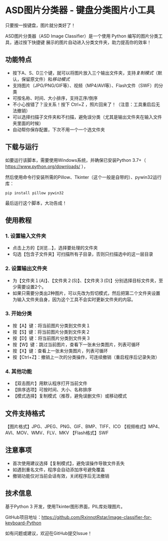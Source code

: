 # ASD图片分类器 - 键盘分类图片小工具


只要按一按键盘，图片就分类好了！

ASD图片分类器（ASD Image Classifier）是一个使用 Python 编写的图片分类工具，通过按下快捷键 展示的图片自动进入分类文件夹，助力提高你的效率！

## 功能特点

- 按下A、S、D三个键，就可以将图片放入三个输出文件夹，支持*复制模式*（默认，保留原文件）和*移动模式*
- 支持图片（JPG/PNG/GIF等）、视频（MP4/AVI等）、Flash文件（SWF）的分类
- 可按名称、时间、大小排序，支持正序/倒序
- 不小心按错了？没关系！按下 Ctrl+Z ，照片回来了！（注意：工具重启后无法撤销）
- 可以选择扫描子文件夹和不扫描，避免误分类（尤其是输出文件夹在输入文件夹里面的时候）
- 自动帮你保存配置，下次不用一个一个选文件夹

## 下载与运行

如要运行该脚本，需要使用Windows系统，并确保已安装Python 3.7+（ https://www.python.org/downloads/ ），

然后使用命令行安装所需的Pillow、Tkinter（这个一般是自带的）、pywin32运行库：

```
pip install pillow pywin32
```

最后运行这个脚本，大功告成！

## 使用教程

### 1. 设置输入文件夹
- 点击上方的【浏览...】，选择要处理的文件夹
- 勾选【包含子文件夹】可扫描所有子目录，否则只扫描选中的这一层目录

### 2. 设置输出文件夹
- 为【文件夹１(A)】、【文件夹２(S)】、【文件夹３(D)】分别选择目标文件夹，至少需要设置2个。
- 如果只需要分类出2种图片，可以先改为剪切模式，然后把第二个文件夹设置为输入文件夹自身，因为这个工具不会实时更新文件夹的内容。

### 3. 开始分类
- 按【A】键：将当前图片分类到文件夹１
- 按【S】键：将当前图片分类到文件夹２  
- 按【D】键：将当前图片分类到文件夹３
- 按【W】键：跳过当前图片，查看下一张未分类图片，列表可循环
- 按【X】键：查看上一张未分类图片，列表可循环
- 按【Ctrl+Z】：撤销上一次的分类操作，可连续撤销（重启程序后记录失效）

### 4. 其他功能
- 【双击图片】用默认程序打开当前文件
- 【排序选项】可按时间、大小、名称排序
- 【模式选择】复制模式（推荐，避免误删文件）或移动模式

## 文件支持格式

【图片格式】JPG、JPEG、PNG、GIF、BMP、TIFF、ICO
【视频格式】MP4、AVI、MOV、WMV、FLV、MKV
【Flash格式】SWF

## 注意事项

- 首次使用建议选择【复制模式】，避免误操作导致文件丢失
- 如遇到重名文件，程序会自动添加序号避免覆盖
- 撤销功能仅对当前会话有效，关闭程序后无法撤销

## 技术信息

基于Python 3 开发，使用Tkinter图形界面，PIL库处理图片。

GitHub项目地址：https://github.com/RxinnotRstar/image-classifier-for-keyboard-Python

如有问题或建议，欢迎在GitHub提交Issue！
